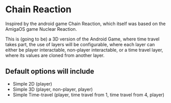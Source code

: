 # Chain Reaction

Inspired by the android game Chain Reaction, which itself was based on the AmigaOS game Nuclear Reaction.

This is (going to be) a 3D version of the Android Game, where time travel takes part, the use of layers will be configurable, where each layer can either be player interactable, non-player interactable, or a time travel layer, where its values are cloned from another layer.

## Default options will include
 - Simple 2D (player)
 - Simple 3D (player, non-player, player)
 - Simple Time-travel (player, time travel from 1, time travel from 4, player)
